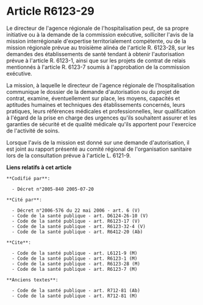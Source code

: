 # Article R6123-29

Le directeur de l'agence régionale de l'hospitalisation peut, de sa propre initiative ou à la demande de la commission
exécutive, solliciter l'avis de la mission interrégionale d'expertise territorialement compétente, ou de la mission régionale
prévue au troisième alinéa de l'article R. 6123-28, sur les demandes des établissements de santé tendant à obtenir
l'autorisation prévue à l'article R. 6123-1, ainsi que sur les projets de contrat de relais mentionnés à l'article R. 6123-7
soumis à l'approbation de la commission exécutive.

La mission, à laquelle le directeur de l'agence régionale de l'hospitalisation communique le dossier de la demande
d'autorisation ou du projet de contrat, examine, éventuellement sur place, les moyens, capacités et aptitudes humaines et
techniques des établissements concernés, leurs pratiques, leurs références médicales et professionnelles, leur qualification
à l'égard de la prise en charge des urgences qu'ils souhaitent assurer et les garanties de sécurité et de qualité médicale
qu'ils apportent pour l'exercice de l'activité de soins.

Lorsque l'avis de la mission est donné sur une demande d'autorisation, il est joint au rapport présenté au comité régional de
l'organisation sanitaire lors de la consultation prévue à l'article L. 6121-9.

**Liens relatifs à cet article**

	**Codifié par**:

	  - Décret n°2005-840 2005-07-20

	**Cité par**:

	  - Décret n°2006-576 du 22 mai 2006 - art. 6 (V)
	  - Code de la santé publique - art. D6124-26-10 (V)
	  - Code de la santé publique - art. R6123-17 (V)
	  - Code de la santé publique - art. R6123-32-4 (V)
	  - Code de la santé publique - art. R6412-20 (Ab)

	**Cite**:

	  - Code de la santé publique - art. L6121-9 (M)
	  - Code de la santé publique - art. R6123-1 (M)
	  - Code de la santé publique - art. R6123-28 (M)
	  - Code de la santé publique - art. R6123-7 (M)

	**Anciens textes**:

	  - Code de la santé publique - art. R712-81 (Ab)
	  - Code de la santé publique - art. R712-81 (M)
